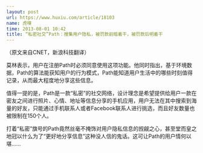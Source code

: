 ```yaml
---
layout: post
url: https://www.huxiu.com/article/18103
name: 虎嗅
time: 2013-08-01 10:42
title: “私密社交”Path：搜集用户隐私，被罚款前暗着干，被罚款后明着干
---
```

（原文来自CNET，新浪科技翻译）

莫林表示，用户在注册Path时必须同意使用这项功能。他同时指出，基于环境数据，Path的算法能获知用户的行为模式，Path能知道用户生活中的哪些时刻值得记录，从而最大程度地分享这些信息。

值得一提的是，Path是一款“私密”的社交网络，设计理念是希望提供给用户一款在密友之间进行照片、心情、地址等信息分享的手机应用，用户无法在其中搜索到海量的好友，只能通过手机联系人或者Facebook联系人进行挑选，而且好友数量也被限制在150个人。

打着“私密”旗号的Path竟然丝毫不掩饰对用户隐私信息的觊觎之心，甚至堂而皇之地冠以什么为了“更好地分享信息”这种没人信的鬼话。这可让Path的用户情何以堪……

